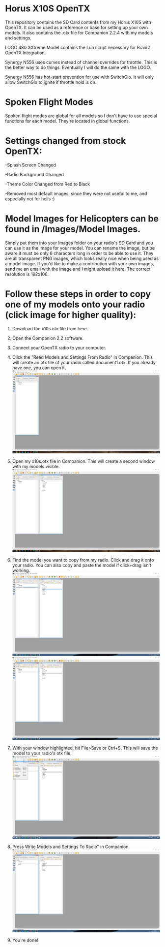 # Horus X10S OpenTX
This repository contains the SD Card contents from my Horus X10S with OpenTX.  It can be used as a reference or base for setting up your own models.  It also contains the .otx file for Companion 2.2.4 with my models and settings.


LOGO 480 XXtreme Model contains the Lua script necessary for Brain2 OpenTX Integration.

Synergy N556 uses curves instead of channel overrides for throttle.  This is the better way to do things.  Eventually I will do the same with the LOGO.

Synergy N556 has hot-start prevention for use with SwitchGlo.  It will only allow SwitchGlo to ignite if throttle hold is on.


# Spoken Flight Modes
Spoken flight modes are global for all models so I don't have to use special functions for each model.  They're located in global functions.  

# Settings changed from stock OpenTX:

-Splash Screen Changed

-Radio Background Changed

-Theme Color Changed from Red to Black

-Removed most default images, since they were not useful to me, and especially not for helis :)


# Model Images for Helicopters can be found in /Images/Model Images.  
Simply put them into your Images folder on your radio's SD Card and you can use it as the image for your model.  You can rename the image, but be aware it must be only 6 characters long in order to be able to use it.  They are all transparent PNG images, which looks really nice when being used as a model image.  If you'd like to make a contribution with your own images, send me an email with the image and I might upload it here.  The correct resolution is 192x106.


# Follow these steps in order to copy one of my models onto your radio (click image for higher quality):

1. Download the x10s.otx file from here.  

2. Open the Companion 2.2 software.

3. Connect your OpenTX radio to your computer.

4. Click the "Read Models and Settings From Radio" in Companion.  This will create an otx tile of your radio called document1.otx.  If you already have one, you can open it.
![](https://github.com/BladeScraper-Designs/Horus-X10S-OpenTX/blob/master/Images/HowTo/readmodels.png?raw=true)
5. Open my x10s.otx file in Companion. This will create a second window with my models visible.
![](https://github.com/BladeScraper-Designs/Horus-X10S-OpenTX/blob/master/Images/HowTo/openmine.png?raw=true)
6. Find the model you want to copy from my radio.  Click and drag it onto your radio.  You can also copy and paste the model if click+drag isn't working.
![](https://github.com/BladeScraper-Designs/Horus-X10S-OpenTX/blob/master/Images/HowTo/drag.png?raw=true)
![](https://github.com/BladeScraper-Designs/Horus-X10S-OpenTX/blob/master/Images/HowTo/copied.png?raw=true)
7. With your window highlighted, hit File>Save or Ctrl+S.  This will save the model to your radio's otx file.
![](https://github.com/BladeScraper-Designs/Horus-X10S-OpenTX/blob/master/Images/HowTo/save.png?raw=true)
8. Press Write Models and Settings To Radio" in Companion.  
![](https://github.com/BladeScraper-Designs/Horus-X10S-OpenTX/blob/master/Images/HowTo/write.png?raw=true)
9. You're done!
